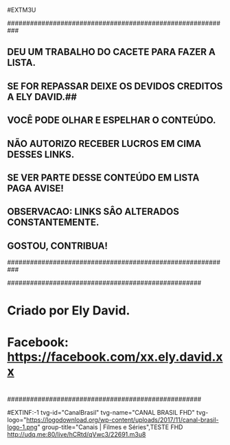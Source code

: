 #EXTM3U


###########################################################
##    DEU UM TRABALHO DO CACETE PARA FAZER A LISTA.      ##
## SE FOR REPASSAR DEIXE OS DEVIDOS CREDITOS A ELY DAVID.##
##       VOCÊ PODE OLHAR E ESPELHAR O CONTEÚDO.          ##
## NÃO AUTORIZO RECEBER LUCROS EM CIMA DESSES LINKS.     ##
## SE VER PARTE DESSE CONTEÚDO EM LISTA PAGA AVISE!      ##
##  OBSERVACAO: LINKS SÂO ALTERADOS CONSTANTEMENTE.      ##
##     GOSTOU, CONTRIBUA!                                ##
###########################################################



###################################################
#                                                 #
# Criado por Ely David.                           #
# Facebook: https://facebook.com/xx.ely.david.xx  #
#                                                 #
###################################################



#EXTINF:-1 tvg-id="CanalBrasil" tvg-name="CANAL BRASIL FHD" tvg-logo="https://logodownload.org/wp-content/uploads/2017/11/canal-brasil-logo-1.png" group-title="Canais | Filmes e Séries",TESTE FHD
http://udq.me:80/live/hCRtd/qVwc3/22691.m3u8
